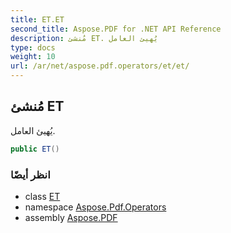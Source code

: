 ```yaml
---
title: ET.ET
second_title: Aspose.PDF for .NET API Reference
description: مُنشئ ET. يُهيئ العامل
type: docs
weight: 10
url: /ar/net/aspose.pdf.operators/et/et/
---
```

## مُنشئ ET

يُهيئ العامل.

```csharp
public ET()
```

### انظر أيضًا

* class [ET](../)
* namespace [Aspose.Pdf.Operators](../../../aspose.pdf.operators/)
* assembly [Aspose.PDF](../../../)